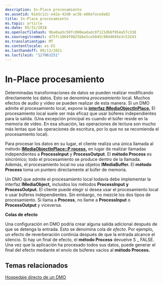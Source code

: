 ```yaml
---
description: In-Place procesamiento
ms.assetid: 61e5c12c-e42a-42d8-ac5b-e60afaceda82
title: In-Place procesamiento
ms.topic: article
ms.date: 05/31/2018
ms.openlocfilehash: 9ba0aa5c50fc000eadadc0f121db6f954a57c338
ms.sourcegitcommit: d75fc10b9f0825bbe5ce5045c90d4045e3c53243
ms.translationtype: MT
ms.contentlocale: es-ES
ms.lasthandoff: 09/13/2021
ms.locfileid: "127063251"
---
```

# <a name="in-place-processing"></a>In-Place procesamiento

Determinadas transformaciones de datos se pueden realizar modificando directamente los datos. Esto se denomina *procesamiento* local. Muchos efectos de audio y vídeo se pueden realizar de esta manera. Si un DMO admite el procesamiento local, expone la [**interfaz IMediaObjectInPlace.**](/previous-versions/windows/desktop/api/Mediaobj/nn-mediaobj-imediaobjectinplace) El procesamiento local suele ser más eficaz que usar búferes independientes para la salida. (Una excepción principal es cuando el búfer reside en la memoria de vídeo. En esa situación, las operaciones de lectura son mucho más lentas que las operaciones de escritura, por lo que no se recomienda el procesamiento local).

Para procesar los datos en su lugar, el cliente realiza una única llamada al método [**IMediaObjectInPlace::P rocess,**](/previous-versions/windows/desktop/api/Mediaobj/nf-mediaobj-imediaobjectinplace-process) en lugar de realizar llamadas independientes a **ProcessInput** y **ProcessOutput**. El **método Process** es sincrónico; todo el procesamiento se produce dentro de la llamada. Además, el procesamiento local no usa objetos **IMediaBuffer.** El **método Process** toma un puntero directamente al búfer de memoria.

Un DMO que admite el procesamiento local todavía debe implementar la interfaz **IMediaObject,** incluidos los métodos **ProcessInput** **y ProcessOutput.** El cliente puede elegir si desea usar el procesamiento local o usar búferes independientes. Sin embargo, no mezcle los dos tipos de procesamiento. Si llama a **Process**, no llame a **ProcessInput** o **ProcessOutput** y viceversa.

**Colas de efecto**

Una configuración en DMO podría crear alguna salida adicional después de que se detenga la entrada. Esto se denomina cola *de efecto*. Por ejemplo, un efecto de reverberación continúa después de que la entrada alcance el silencio. Si hay un final de efecto, el **método Process** devuelve S \_ FALSE. Una vez que la aplicación ha procesado todos sus datos, puede generar el final del efecto mediante el envío de búferes vacíos al **método Process.**

## <a name="related-topics"></a>Temas relacionados

<dl> <dt>

[Hospedaje directo de un DMO](directly-hosting-a-dmo.md)
</dt> </dl>

 

 



